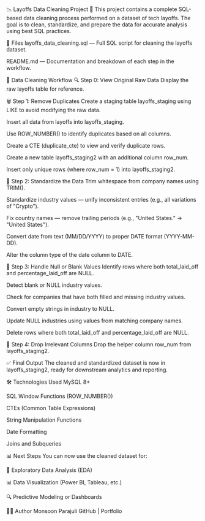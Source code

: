 📉 Layoffs Data Cleaning Project 🧹
This project contains a complete SQL-based data cleaning process performed on a dataset of tech layoffs. The goal is to clean, standardize, and prepare the data for accurate analysis using best SQL practices.

📁 Files
layoffs_data_cleaning.sql — Full SQL script for cleaning the layoffs dataset.

README.md — Documentation and breakdown of each step in the workflow.

🧽 Data Cleaning Workflow
🔍 Step 0: View Original Raw Data
Display the raw layoffs table for reference.

🗑️ Step 1: Remove Duplicates
Create a staging table layoffs_staging using LIKE to avoid modifying the raw data.

Insert all data from layoffs into layoffs_staging.

Use ROW_NUMBER() to identify duplicates based on all columns.

Create a CTE (duplicate_cte) to view and verify duplicate rows.

Create a new table layoffs_staging2 with an additional column row_num.

Insert only unique rows (where row_num = 1) into layoffs_staging2.

🧼 Step 2: Standardize the Data
Trim whitespace from company names using TRIM().

Standardize industry values — unify inconsistent entries (e.g., all variations of "Crypto").

Fix country names — remove trailing periods (e.g., "United States." → "United States").

Convert date from text (MM/DD/YYYY) to proper DATE format (YYYY-MM-DD).

Alter the column type of the date column to DATE.

🚫 Step 3: Handle Null or Blank Values
Identify rows where both total_laid_off and percentage_laid_off are NULL.

Detect blank or NULL industry values.

Check for companies that have both filled and missing industry values.

Convert empty strings in industry to NULL.

Update NULL industries using values from matching company names.

Delete rows where both total_laid_off and percentage_laid_off are NULL.

🧹 Step 4: Drop Irrelevant Columns
Drop the helper column row_num from layoffs_staging2.

✅ Final Output
The cleaned and standardized dataset is now in layoffs_staging2, ready for downstream analytics and reporting.

🛠 Technologies Used
MySQL 8+

SQL Window Functions (ROW_NUMBER())

CTEs (Common Table Expressions)

String Manipulation Functions

Date Formatting

Joins and Subqueries

📊 Next Steps
You can now use the cleaned dataset for:

🧠 Exploratory Data Analysis (EDA)

📊 Data Visualization (Power BI, Tableau, etc.)

🔍 Predictive Modeling or Dashboards

👨‍💻 Author
Monsoon Parajuli
GitHub | Portfolio

